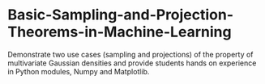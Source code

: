 # Basic-Sampling-and-Projection-Theorems-in-Machine-Learning
Demonstrate two use cases (sampling and projections) of the property of multivariate Gaussian densities and provide students hands on experience in Python modules, Numpy and Matplotlib.
